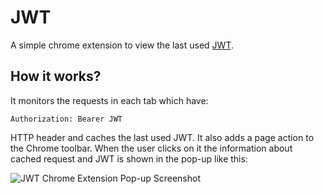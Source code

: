 # JWT

A simple chrome extension to view the last used [JWT](https://tools.ietf.org/html/rfc7519).

## How it works?

It monitors the requests in each tab which have:

```
Authorization: Bearer JWT
```

HTTP header and caches the last used JWT. It also adds a page action to the Chrome toolbar. When the user clicks on it the information about cached request and JWT is shown in the pop-up like this:

![JWT Chrome Extension Pop-up Screenshot](JWTScreenshot.png)
